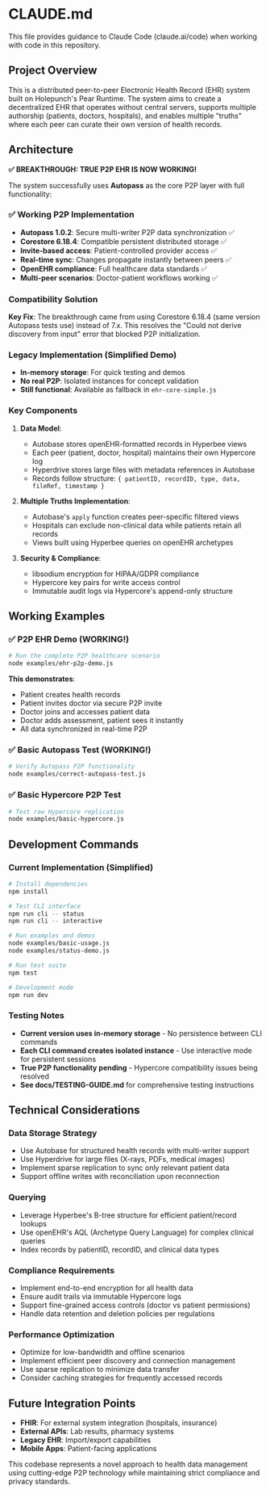 # CLAUDE.md

This file provides guidance to Claude Code (claude.ai/code) when working with code in this repository.

## Project Overview

This is a distributed peer-to-peer Electronic Health Record (EHR) system built on Holepunch's Pear Runtime. The system aims to create a decentralized EHR that operates without central servers, supports multiple authorship (patients, doctors, hospitals), and enables multiple "truths" where each peer can curate their own version of health records.

## Architecture

**✅ BREAKTHROUGH: TRUE P2P EHR IS NOW WORKING!**

The system successfully uses **Autopass** as the core P2P layer with full functionality:

### ✅ Working P2P Implementation
- **Autopass 1.0.2**: Secure multi-writer P2P data synchronization ✅
- **Corestore 6.18.4**: Compatible persistent distributed storage ✅
- **Invite-based access**: Patient-controlled provider access ✅
- **Real-time sync**: Changes propagate instantly between peers ✅
- **OpenEHR compliance**: Full healthcare data standards ✅
- **Multi-peer scenarios**: Doctor-patient workflows working ✅

### Compatibility Solution
**Key Fix**: The breakthrough came from using Corestore 6.18.4 (same version Autopass tests use) instead of 7.x. This resolves the "Could not derive discovery from input" error that blocked P2P initialization.

### Legacy Implementation (Simplified Demo)
- **In-memory storage**: For quick testing and demos
- **No real P2P**: Isolated instances for concept validation
- **Still functional**: Available as fallback in `ehr-core-simple.js`

### Key Components

1. **Data Model**:
   - Autobase stores openEHR-formatted records in Hyperbee views
   - Each peer (patient, doctor, hospital) maintains their own Hypercore log
   - Hyperdrive stores large files with metadata references in Autobase
   - Records follow structure: `{ patientID, recordID, type, data, fileRef, timestamp }`

2. **Multiple Truths Implementation**:
   - Autobase's `apply` function creates peer-specific filtered views
   - Hospitals can exclude non-clinical data while patients retain all records
   - Views built using Hyperbee queries on openEHR archetypes

3. **Security & Compliance**:
   - libsodium encryption for HIPAA/GDPR compliance
   - Hypercore key pairs for write access control
   - Immutable audit logs via Hypercore's append-only structure

## Working Examples

### ✅ P2P EHR Demo (WORKING!)
```bash
# Run the complete P2P healthcare scenario
node examples/ehr-p2p-demo.js
```
**This demonstrates**:
- Patient creates health records
- Patient invites doctor via secure P2P invite
- Doctor joins and accesses patient data
- Doctor adds assessment, patient sees it instantly
- All data synchronized in real-time P2P

### ✅ Basic Autopass Test (WORKING!)
```bash
# Verify Autopass P2P functionality
node examples/correct-autopass-test.js
```

### ✅ Basic Hypercore P2P Test
```bash
# Test raw Hypercore replication
node examples/basic-hypercore.js
```

## Development Commands

### Current Implementation (Simplified)
```bash
# Install dependencies
npm install

# Test CLI interface
npm run cli -- status
npm run cli -- interactive

# Run examples and demos
node examples/basic-usage.js
node examples/status-demo.js

# Run test suite
npm test

# Development mode
npm run dev
```

### Testing Notes
- **Current version uses in-memory storage** - No persistence between CLI commands
- **Each CLI command creates isolated instance** - Use interactive mode for persistent sessions
- **True P2P functionality pending** - Hypercore compatibility issues being resolved
- **See docs/TESTING-GUIDE.md** for comprehensive testing instructions

## Technical Considerations

### Data Storage Strategy
- Use Autobase for structured health records with multi-writer support
- Use Hyperdrive for large files (X-rays, PDFs, medical images)
- Implement sparse replication to sync only relevant patient data
- Support offline writes with reconciliation upon reconnection

### Querying
- Leverage Hyperbee's B-tree structure for efficient patient/record lookups
- Use openEHR's AQL (Archetype Query Language) for complex clinical queries
- Index records by patientID, recordID, and clinical data types

### Compliance Requirements
- Implement end-to-end encryption for all health data
- Ensure audit trails via immutable Hypercore logs
- Support fine-grained access controls (doctor vs patient permissions)
- Handle data retention and deletion policies per regulations

### Performance Optimization
- Optimize for low-bandwidth and offline scenarios
- Implement efficient peer discovery and connection management
- Use sparse replication to minimize data transfer
- Consider caching strategies for frequently accessed records

## Future Integration Points

- **FHIR**: For external system integration (hospitals, insurance)
- **External APIs**: Lab results, pharmacy systems
- **Legacy EHR**: Import/export capabilities
- **Mobile Apps**: Patient-facing applications

This codebase represents a novel approach to health data management using cutting-edge P2P technology while maintaining strict compliance and privacy standards.